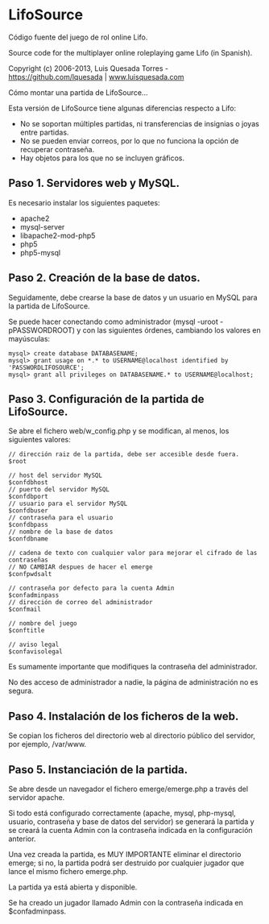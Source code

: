 LifoSource
==========

Código fuente del juego de rol online Lifo.

Source code for the multiplayer online roleplaying game Lifo (in Spanish).

Copyright (c) 2006-2013, Luis Quesada Torres - https://github.com/lquesada | www.luisquesada.com

Cómo montar una partida de LifoSource...

Esta versión de LifoSource tiene algunas diferencias respecto a Lifo:
- No se soportan múltiples partidas, ni transferencias de insignias o joyas entre partidas.
- No se pueden enviar correos, por lo que no funciona la opción de recuperar contraseña.
- Hay objetos para los que no se incluyen gráficos.

Paso 1. Servidores web y MySQL.
-------------------------------

Es necesario instalar los siguientes paquetes:
- apache2
- mysql-server
- libapache2-mod-php5
- php5
- php5-mysql

Paso 2. Creación de la base de datos.
-------------------------------------

Seguidamente, debe crearse la base de datos y un usuario en MySQL para la partida de LifoSource.

Se puede hacer conectando como administrador (mysql -uroot -pPASSWORDROOT) y con las siguientes órdenes, cambiando los valores en mayúsculas:

    mysql> create database DATABASENAME;
    mysql> grant usage on *.* to USERNAME@localhost identified by 'PASSWORDLIFOSOURCE';
    mysql> grant all privileges on DATABASENAME.* to USERNAME@localhost;

Paso 3. Configuración de la partida de LifoSource.
--------------------------------------------------

Se abre el fichero web/w_config.php y se modifican, al menos, los siguientes valores:

    // dirección raiz de la partida, debe ser accesible desde fuera.
    $root
    
    // host del servidor MySQL
    $confdbhost 
    // puerto del servidor MySQL
    $confdbport
    // usuario para el servidor MySQL
    $confdbuser
    // contraseña para el usuario
    $confdbpass
    // nombre de la base de datos
    $confdbname
    
    // cadena de texto con cualquier valor para mejorar el cifrado de las contraseñas
    // NO CAMBIAR despues de hacer el emerge
    $confpwdsalt
    
    // contraseña por defecto para la cuenta Admin
    $confadminpass
    // dirección de correo del administrador
    $confmail
    
    // nombre del juego
    $conftitle

    // aviso legal
    $confavisolegal

Es sumamente importante que modifiques la contraseña del administrador.

No des acceso de administrador a nadie, la página de administración no es segura.

Paso 4. Instalación de los ficheros de la web.
----------------------------------------------

Se copian los ficheros del directorio web al directorio público del servidor, por ejemplo, /var/www.

Paso 5. Instanciación de la partida.
------------------------------------

Se abre desde un navegador el fichero emerge/emerge.php a través del servidor apache.

Si todo está configurado correctamente (apache, mysql, php-mysql, usuario, contraseña y base de datos del servidor) se generará la partida y se creará la cuenta Admin con la contraseña indicada en la configuración anterior.

Una vez creada la partida, es MUY IMPORTANTE eliminar el directorio emerge; si no, la partida podrá ser destruido por cualquier jugador que lance el mismo fichero emerge.php.


La partida ya está abierta y disponible.

Se ha creado un jugador llamado Admin con la contraseña indicada en $confadminpass.
